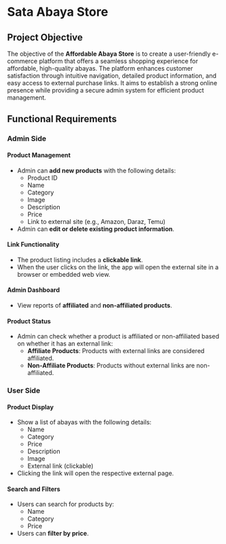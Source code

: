 # Sata Abaya Store

## Project Objective

The objective of the **Affordable Abaya Store** is to create a user-friendly e-commerce platform that offers a seamless shopping experience for affordable, high-quality abayas. The platform enhances customer satisfaction through intuitive navigation, detailed product information, and easy access to external purchase links. It aims to establish a strong online presence while providing a secure admin system for efficient product management.

## Functional Requirements

### Admin Side

#### Product Management
- Admin can **add new products** with the following details:
  - Product ID
  - Name
  - Category
  - Image
  - Description
  - Price
  - Link to external site (e.g., Amazon, Daraz, Temu)
- Admin can **edit or delete existing product information**.

#### Link Functionality
- The product listing includes a **clickable link**.
- When the user clicks on the link, the app will open the external site in a browser or embedded web view.

#### Admin Dashboard
- View reports of **affiliated** and **non-affiliated products**.

#### Product Status
- Admin can check whether a product is affiliated or non-affiliated based on whether it has an external link:
  - **Affiliate Products**: Products with external links are considered affiliated.
  - **Non-Affiliate Products**: Products without external links are non-affiliated.

### User Side

#### Product Display
- Show a list of abayas with the following details:
  - Name
  - Category
  - Price
  - Description
  - Image
  - External link (clickable)
- Clicking the link will open the respective external page.

#### Search and Filters
- Users can search for products by:
  - Name
  - Category
  - Price
- Users can **filter by price**.

